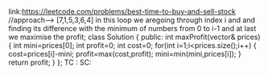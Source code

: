 link:https://leetcode.com/problems/best-time-to-buy-and-sell-stock
//approach-->
[7,1,5,3,6,4]
in this loop we aregoing through index i and and finding its difference with the minimum of numbers from 0 to i-1 
and at last we maximise the profit;
class Solution {
public:
    int maxProfit(vector<int>& prices) {
        int mini=prices[0];
        int profit=0;
        int cost=0;
        for(int i=1;i<prices.size();i++)
        {
            cost=prices[i]-mini;
            profit=max(cost,profit);
            mini=min(mini,prices[i]);
        }
        return profit;
    }
};
TC :
SC:

